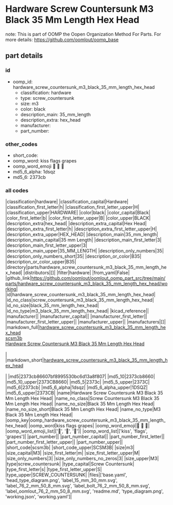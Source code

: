# Hardware Screw Countersunk M3 Black 35 Mm Length Hex Head  

note: This is part of OOMP the Oopen Organization Method For Parts. For more details: https://github.com/oomlout/oomp_base

##  part details





### id
* oomp_id: hardware_screw_countersunk_m3_black_35_mm_length_hex_head
  * classification: hardware
  * type: screw_countersunk
  * size: m3
  * color: black
  * description_main: 35_mm_length
  * description_extra: hex_head
  * manufacturer: 
  * part_number: 

### other_codes
* short_code: 
* oomp_word: kiss flags grapes
* oomp_word_emoji :kiss: :flags: :grapes:
* md5_6_alpha: 1dsqz
* md5_6: 2373cb

### all codes 
|classification|hardware|
|classification_capital|Hardware|
|classification_first_letter|h|
|classification_first_letter_upper|H|
|classification_upper|HARDWARE|
|color|black|
|color_capital|Black|
|color_first_letter|b|
|color_first_letter_upper|B|
|color_upper|BLACK|
|description_extra|hex_head|
|description_extra_capital|Hex Head|
|description_extra_first_letter|h|
|description_extra_first_letter_upper|H|
|description_extra_upper|HEX_HEAD|
|description_main|35_mm_length|
|description_main_capital|35 mm Length|
|description_main_first_letter|3|
|description_main_first_letter_upper|3|
|description_main_upper|35_MM_LENGTH|
|description_only_numbers|35|
|description_only_numbers_short|35|
|description_or_color|B35|
|description_or_color_upper|B35|
|directory|parts/hardware_screw_countersunk_m3_black_35_mm_length_hex_head|
|distributors|[]|
|filter|hardware|
|from_yaml|False|
|github_link|https://github.com/oomlout/oomlout_oomp_part_src/tree/main/parts/hardware_screw_countersunk_m3_black_35_mm_length_hex_head/working|
|id|hardware_screw_countersunk_m3_black_35_mm_length_hex_head|
|id_no_class|screw_countersunk_m3_black_35_mm_length_hex_head|
|id_no_size|black_35_mm_length_hex_head|
|id_no_type|m3_black_35_mm_length_hex_head|
|kicad_reference||
|manufacturer||
|manufacturer_capital||
|manufacturer_first_letter||
|manufacturer_first_letter_upper||
|manufacturer_upper||
|manufacturers|[]|
|markdown_full|[hardware_screw_countersunk_m3_black_35_mm_length_hex_head](https://github.com/oomlout/oomlout_oomp_part_src/tree/main/parts/hardware_screw_countersunk_m3_black_35_mm_length_hex_head/working)<br>[scsm3b](https://github.com/oomlout/oomlout_oomp_part_src/tree/main/parts/hardware_screw_countersunk_m3_black_35_mm_length_hex_head/working)<br>[Hardware Screw Countersunk M3 Black 35 Mm Length Hex Head](https://github.com/oomlout/oomlout_oomp_part_src/tree/main/parts/hardware_screw_countersunk_m3_black_35_mm_length_hex_head/working)<br><br>|
|markdown_short|[hardware_screw_countersunk_m3_black_35_mm_length_hex_head](https://github.com/oomlout/oomlout_oomp_part_src/tree/main/parts/hardware_screw_countersunk_m3_black_35_mm_length_hex_head/working)<br><br>|
|md5|2373cb86607bf8995530bc6d13a8f807|
|md5_10|2373cb8660|
|md5_10_upper|2373CB8660|
|md5_5|2373c|
|md5_5_upper|2373C|
|md5_6|2373cb|
|md5_6_alpha|1dsqz|
|md5_6_alpha_upper|1DSQZ|
|md5_6_upper|2373CB|
|name|Hardware Screw Countersunk M3 Black 35 Mm Length Hex Head|
|name_no_class|Screw Countersunk M3 Black 35 Mm Length Hex Head|
|name_no_size|Black 35 Mm Length Hex Head|
|name_no_size_short|Black 35 Mm Length Hex Head|
|name_no_type|M3 Black 35 Mm Length Hex Head|
|oomp_key|oomp_hardware_screw_countersunk_m3_black_35_mm_length_hex_head|
|oomp_word|kiss flags grapes|
|oomp_word_emoji|:kiss: :flags: :grapes:|
|oomp_word_emoji_list|[':kiss:', ':flags:', ':grapes:']|
|oomp_word_list|['kiss', 'flags', 'grapes']|
|part_number||
|part_number_capital||
|part_number_first_letter||
|part_number_first_letter_upper||
|part_number_upper||
|short_code|scsm3b|
|short_code_upper|SCSM3B|
|size|m3|
|size_capital|M3|
|size_first_letter|m|
|size_first_letter_upper|M|
|size_only_numbers|3|
|size_only_numbers_no_zeros|3|
|size_upper|M3|
|type|screw_countersunk|
|type_capital|Screw Countersunk|
|type_first_letter|s|
|type_first_letter_upper|S|
|type_upper|SCREW_COUNTERSUNK|
|files|['base.yaml', 'head_type_diagram.png', 'label_15_mm_30_mm.svg', 'label_76_2_mm_50_8_mm.svg', 'label_bolt_76_2_mm_50_8_mm.svg', 'label_oomlout_76_2_mm_50_8_mm.svg', 'readme.md', 'type_diagram.png', 'working.json', 'working.yaml']|

